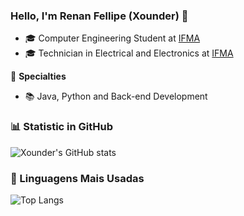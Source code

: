 ### Hello, I'm Renan Fellipe (Xounder) 👋

- 🎓 Computer Engineering Student at [IFMA](https://santaines.ifma.edu.br)
- 🎓 Technician in Electrical and Electronics at [IFMA](https://santaines.ifma.edu.br)

📱 **Specialties**

- 📚 Java, Python and Back-end Development

### 📊 Statistic in GitHub

![Xounder's GitHub stats](https://github-readme-stats.vercel.app/api?username=Xounder&show_icons=true&theme=dracula)
  
### 🚀 Linguagens Mais Usadas

![Top Langs](https://github-readme-stats.vercel.app/api/top-langs/?username=Xounder&layout=compact)

